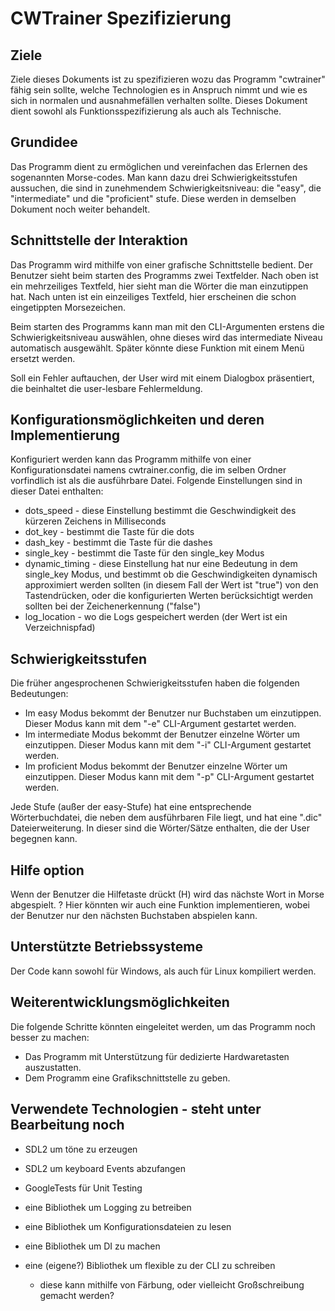 # CWTrainer Spezifizierung 
## Ziele
Ziele dieses Dokuments ist zu spezifizieren wozu das Programm "cwtrainer" fähig sein sollte, welche Technologien es in Anspruch nimmt und wie es sich in normalen und ausnahmefällen verhalten sollte.
Dieses Dokument dient sowohl als Funktionsspezifizierung als auch als Technische.

## Grundidee
Das Programm dient zu ermöglichen und vereinfachen das Erlernen des sogenannten Morse-codes. Man kann dazu drei Schwierigkeitsstufen aussuchen, die sind in zunehmendem Schwierigkeitsniveau: die "easy", die "intermediate" und die "proficient" stufe. Diese werden in demselben Dokument noch weiter behandelt.

## Schnittstelle der Interaktion
Das Programm wird mithilfe von einer grafische Schnittstelle bedient. Der Benutzer sieht beim starten des Programms zwei Textfelder. Nach oben ist ein mehrzeiliges Textfeld, hier sieht man die Wörter die man einzutippen hat. Nach unten ist ein einzeiliges Textfeld, hier erscheinen die schon eingetippten Morsezeichen.

Beim starten des Programms kann man mit den CLI-Argumenten erstens die Schwierigkeitsniveau auswählen, ohne dieses wird das intermediate Niveau automatisch ausgewählt. Später könnte diese Funktion mit einem Menü ersetzt werden.

Soll ein Fehler auftauchen, der User wird mit einem Dialogbox präsentiert, die beinhaltet die user-lesbare Fehlermeldung.

## Konfigurationsmöglichkeiten und deren Implementierung
Konfiguriert werden kann das Programm mithilfe von einer Konfigurationsdatei namens cwtrainer.config, die im selben Ordner vorfindlich ist als die ausführbare Datei.
Folgende Einstellungen sind in dieser Datei enthalten:
- dots_speed - diese Einstellung bestimmt die Geschwindigkeit des kürzeren Zeichens in Milliseconds
- dot_key - bestimmt die Taste für die dots
- dash_key - bestimmt die Taste für die dashes
- single_key - bestimmt die Taste für den single_key Modus
- dynamic_timing - diese Einstellung hat nur eine Bedeutung in dem single_key Modus, und bestimmt ob die Geschwindigkeiten dynamisch approximiert werden sollten (in diesem Fall der Wert ist "true") von den Tastendrücken, oder die konfigurierten Werten berücksichtigt werden sollten bei der Zeichenerkennung ("false")
- log_location - wo die Logs gespeichert werden (der Wert ist ein Verzeichnispfad)

## Schwierigkeitsstufen
Die früher angesprochenen Schwierigkeitsstufen haben die folgenden Bedeutungen:
- Im easy Modus bekommt der Benutzer nur Buchstaben um einzutippen. Dieser Modus kann mit dem "-e" CLI-Argument gestartet werden.
- Im intermediate Modus bekommt der Benutzer einzelne Wörter um einzutippen. Dieser Modus kann mit dem "-i" CLI-Argument gestartet werden.
- Im proficient Modus bekommt der Benutzer einzelne Wörter um einzutippen. Dieser Modus kann mit dem "-p" CLI-Argument gestartet werden.

Jede Stufe (außer der easy-Stufe) hat eine entsprechende Wörterbuchdatei, die neben dem ausführbaren File liegt, und hat eine ".dic" Dateierweiterung. In dieser sind die Wörter/Sätze enthalten, die der User begegnen kann.

## Hilfe option
Wenn der Benutzer die Hilfetaste drückt (H) wird das nächste Wort in Morse abgespielt.
? Hier könnten wir auch eine Funktion implementieren, wobei der Benutzer nur den nächsten Buchstaben abspielen kann.

## Unterstützte Betriebssysteme
Der Code kann sowohl für Windows, als auch für Linux kompiliert werden.

## Weiterentwicklungsmöglichkeiten
Die folgende Schritte könnten eingeleitet werden, um das Programm noch besser zu machen:
- Das Programm mit Unterstützung für dedizierte Hardwaretasten auszustatten.
- Dem Programm eine Grafikschnittstelle zu geben.

## Verwendete Technologien - steht unter Bearbeitung noch
- SDL2 um töne zu erzeugen
- SDL2 um keyboard Events abzufangen
- GoogleTests für Unit Testing

- eine Bibliothek um Logging zu betreiben
- eine Bibliothek um Konfigurationsdateien zu lesen

- eine Bibliothek um DI zu machen

- eine (eigene?) Bibliothek um flexible zu der CLI zu schreiben
    - diese kann mithilfe von Färbung, oder vielleicht Großschreibung gemacht werden?